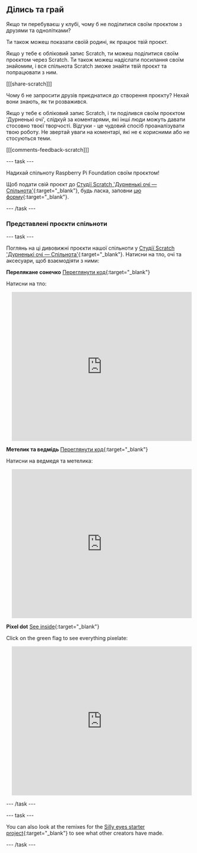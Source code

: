 ## Ділись та грай

Якщо ти перебуваєш у клубі, чому б не поділитися своїм проєктом з друзями та однолітками?

Ти також можеш показати своїй родині, як працює твій проєкт.

Якщо у тебе є обліковий запис Scratch, ти можеш поділитися своїм проєктом через Scratch. Ти також можеш надіслати посилання своїм знайомим, і вся спільнота Scratch зможе знайти твій проєкт та попрацювати з ним.

[[[share-scratch]]]

Чому б не запросити друзів приєднатися до створення проєкту? Нехай вони знають, як ти розважився.

Якщо у тебе є обліковий запис Scratch, і ти поділився своїм проєктом 'Дурненькі очі', слідкуй за коментарями, які інші люди можуть давати стосовно твоєї творчості. Відгуки - це чудовий спосіб проаналізувати твою роботу. Не звертай уваги на коментарі, які не є корисними або не стосуються теми.

[[[comments-feedback-scratch]]]

--- task ---

Надихай спільноту Raspberry Pi Foundation своїм проєктом!

Щоб подати свій проєкт до [Студії Scratch 'Дурненькі очі — Спільнота'](https://scratch.mit.edu/studios/29120534){:target="_blank"}, будь ласка, заповни [цю форму](https://form.raspberrypi.org/f/community-project-submissions){:target="_blank"}.

--- /task ---

### Представлені проєкти спільноти

--- task ---

Поглянь на ці дивовижні проєкти нашої спільноти у [Студії Scratch 'Дурненькі очі — Спільнота'](https://scratch.mit.edu/studios/29079784){:target="_blank"}. Натисни на тло, очі та аксесуари, щоб взаємодіяти з ними:

**Перелякане сонечко** [Переглянути код](https://scratch.mit.edu/projects/517735755/editor){:target="_blank"}

Натисни на тло:

<div class="scratch-preview" style="margin-left: 15px;">
  <iframe allowtransparency="true" width="485" height="402" src="https://scratch.mit.edu/projects/embed/517735755/?autostart=false" frameborder="0"></iframe>
</div>

**Метелик та ведмідь** [Переглянути код](https://scratch.mit.edu/projects/569624392/editor){:target="_blank"}

Натисни на ведмедя та метелика:

<div class="scratch-preview" style="margin-left: 15px;">
  <iframe allowtransparency="true" width="485" height="402" src="https://scratch.mit.edu/projects/embed/569624392/?autostart=false" frameborder="0"></iframe>
</div>

**Pixel dot** [See inside](https://scratch.mit.edu/projects/747156758/editor){:target="_blank"}

Click on the green flag to see everything pixelate:

<div class="scratch-preview" style="margin-left: 15px;">
  <iframe allowtransparency="true" width="485" height="402" src="https://scratch.mit.edu/projects/embed/747156758/?autostart=false" frameborder="0"></iframe>
</div>

--- /task ---

--- task ---

You can also look at the remixes for the [Silly eyes starter project](https://scratch.mit.edu/projects/582221984/remixes){:target="_blank"} to see what other creators have made.

--- /task --- 
